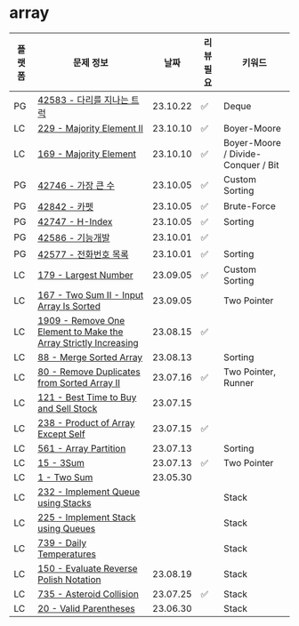# array
| 플랫폼  | 문제 정보                                                                                                                                                      | 날짜       | 리뷰 필요 | 키워드                                |
|------|------------------------------------------------------------------------------------------------------------------------------------------------------------|----------|-------|------------------------------------|
| PG | [42583 - 다리를 지나는 트럭](https://school.programmers.co.kr/learn/courses/30/lessons/42583) | 23.10.22 | ✅ | Deque                              |
| LC | [229 - Majority Element II](https://leetcode.com/problems/majority-element-ii/) | 23.10.10 | ✅ | Boyer-Moore                        |
| LC | [169 - Majority Element](https://leetcode.com/problems/majority-element/) | 23.10.10 | ✅ | Boyer-Moore / Divide-Conquer / Bit |
| PG | [42746 - 가장 큰 수](https://school.programmers.co.kr/learn/courses/30/lessons/42746) | 23.10.05 | ✅ | Custom Sorting                     |
| PG | [42842 - 카펫](https://school.programmers.co.kr/learn/courses/30/lessons/42842) | 23.10.05 | ✅     | Brute-Force                        |
| PG | [42747 - H-Index](https://school.programmers.co.kr/learn/courses/30/lessons/42747) | 23.10.05 | ✅     | Sorting                            |
| PG | [42586 - 기능개발](https://school.programmers.co.kr/learn/courses/30/lessons/42586) | 23.10.01 | ✅     |                                    |
| PG | [42577 - 전화번호 목록](https://school.programmers.co.kr/learn/courses/30/lessons/42577) | 23.10.01 | ✅     | Sorting                            |
| LC | [179 - Largest Number](https://leetcode.com/problems/largest-number/) | 23.09.05 | ✅     | Custom Sorting                     |
| LC | [167 - Two Sum II - Input Array Is Sorted](https://leetcode.com/problems/two-sum-ii-input-array-is-sorted/) | 23.09.05 |       | Two Pointer                        |
| LC | [1909 - Remove One Element to Make the Array Strictly Increasing](https://leetcode.com/problems/remove-one-element-to-make-the-array-strictly-increasing/) | 23.08.15 | ✅     |                                    |
| LC | [88 - Merge Sorted Array](https://leetcode.com/problems/merge-sorted-array/)                                                                               | 23.08.13 |       | Sorting                            |
| LC | [80 - Remove Duplicates from Sorted Array II](https://leetcode.com/problems/remove-duplicates-from-sorted-array-ii/)                                                   | 23.07.16 | ✅     | Two Pointer, Runner                |
| LC | [121 - Best Time to Buy and Sell Stock](https://leetcode.com/problems/best-time-to-buy-and-sell-stock/)                                                    | 23.07.15 |       |                                    |
| LC | [238 - Product of Array Except Self](https://leetcode.com/problems/product-of-array-except-self/)                                                          | 23.07.15 | ✅     |                                    | 
| LC | [561 - Array Partition](https://leetcode.com/problems/array-partition/)                                                                                    | 23.07.13 |       | Sorting                            |
| LC | [15 - 3Sum](https://leetcode.com/problems/3sum/)                                                                                                           | 23.07.13 | ✅     | Two Pointer                        |
| LC | [1 - Two Sum](https://leetcode.com/problems/two-sum/description/)                                                                                          | 23.05.30 |       |                                    |
| LC | [232 - Implement Queue using Stacks](https://leetcode.com/problems/implement-queue-using-stacks/) | |       | Stack                              |
| LC | [225 - Implement Stack using Queues](https://leetcode.com/problems/implement-stack-using-queues/) | |       | Stack                              |
| LC | [739 - Daily Temperatures](https://leetcode.com/problems/daily-temperatures/) | |       | Stack                              |
| LC | [150 - Evaluate Reverse Polish Notation](https://leetcode.com/problems/evaluate-reverse-polish-notation/) | 23.08.19 |       | Stack                              |
| LC | [735 - Asteroid Collision](https://leetcode.com/problems/asteroid-collision/) | 23.07.25 | ✅     | Stack                              |
| LC | [20 - Valid Parentheses](https://leetcode.com/problems/valid-parentheses/) | 23.06.30 |       | Stack                              |

